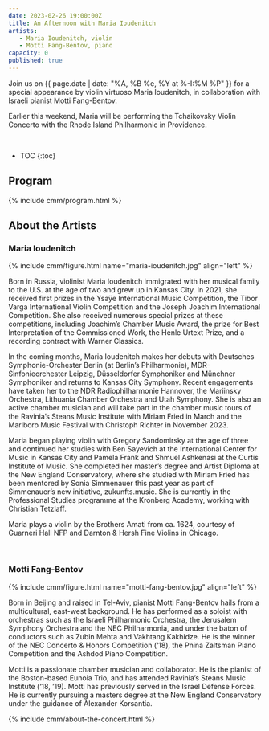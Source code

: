 ```yaml
---
date: 2023-02-26 19:00:00Z
title: An Afternoon with Maria Ioudenitch
artists: 
   - Maria Ioudenitch, violin
   - Motti Fang-Bentov, piano
capacity: 0
published: true
---
```


Join us on {{ page.date | date: "%A, %B %e, %Y at %-I:%M %P" }} for a special appearance by
violin virtuoso Maria Ioudenitch, in collaboration with Israeli pianist Motti Fang-Bentov.

Earlier this weekend, Maria will be performing the Tchaikovsky Violin Concerto with the Rhode
Island Philharmonic in Providence.

<br>

* TOC
{:toc}

## Program

{% include cmm/program.html %}

## About the Artists

### Maria Ioudenitch

{% include cmm/figure.html name="maria-ioudenitch.jpg" align="left" %}

Born in Russia, violinist Maria Ioudenitch immigrated with her musical family to the U.S. at
the age of two and grew up in Kansas City. In 2021, she received first prizes in the Ysaÿe
International Music Competition, the Tibor Varga International Violin Competition and the
Joseph Joachim International Competition. She also received numerous special prizes at these
competitions, including Joachim’s Chamber Music Award, the prize for Best Interpretation of
the Commissioned Work, the Henle Urtext Prize, and a recording contract with Warner Classics.

In the coming months, Maria Ioudenitch makes her debuts with Deutsches Symphonie-Orchester
Berlin (at Berlin’s Philharmonie), MDR-Sinfonieorchester Leipzig, Düsseldorfer Symphoniker
and Münchner Symphoniker and returns to Kansas City Symphony. Recent engagements have taken
her to the NDR Radiophilharmonie Hannover, the Mariinsky Orchestra, Lithuania Chamber
Orchestra and Utah Symphony. She is also an active chamber musician and will take part in the
chamber music tours of the Ravinia’s Steans Music Institute with Miriam Fried in March and
the Marlboro Music Festival with Christoph Richter in November 2023.

Maria began playing violin with Gregory Sandomirsky at the age of three and continued her
studies with Ben Sayevich at the International Center for Music in Kansas City and Pamela
Frank and Shmuel Ashkenasi at the Curtis Institute of Music. She completed her master’s
degree and Artist Diploma at the New England Conservatory, where she studied with Miriam
Fried has been mentored by Sonia Simmenauer this past year as part of Simmenauer’s new
initiative, zukunfts.music. She is currently in the Professional Studies programme at the
Kronberg Academy, working with Christian Tetzlaff.

Maria plays a violin by the Brothers Amati from ca. 1624, courtesy of Guarneri Hall NFP and
Darnton & Hersh Fine Violins in Chicago.

<br/>

### Motti Fang-Bentov

{% include cmm/figure.html name="motti-fang-bentov.jpg" align="left" %}

Born in Beijing and raised in Tel-Aviv, pianist Motti Fang-Bentov hails from a
multicultural, east-west background. He has performed as a soloist with orchestras such as
the Israeli Philharmonic Orchestra, the Jerusalem Symphony Orchestra and the NEC
Philharmonia, and under the baton of conductors such as Zubin Mehta and Vakhtang Kakhidze.
He is the winner of the NEC Concerto & Honors Competition (‘18), the Pnina Zaltsman Piano
Competition and the Ashdod Piano Competition.

Motti is a passionate chamber musician and collaborator. He is the pianist of the
Boston-based Eunoia Trio, and has attended Ravinia’s Steans Music Institute (‘18, ’19).
Motti has previously served in the Israel Defense Forces. He is currently pursuing a
masters degree at the New England Conservatory under the guidance of Alexander Korsantia.

{% include cmm/about-the-concert.html %}

